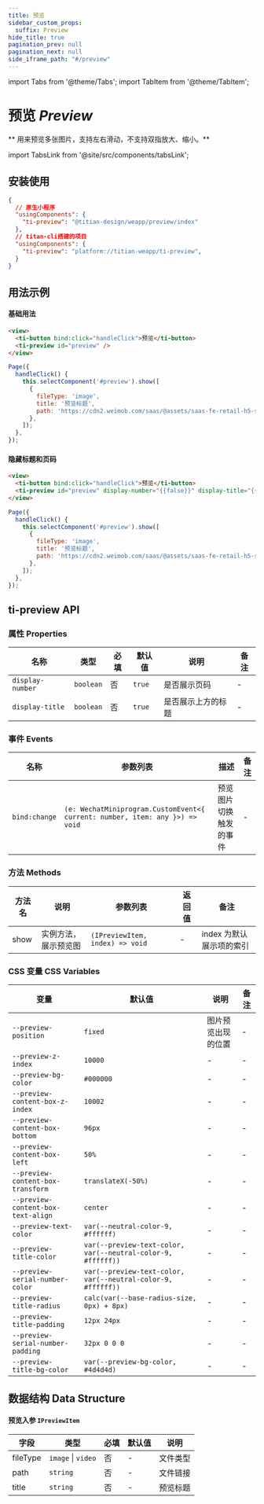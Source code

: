 ```yaml
---
title: 预览
sidebar_custom_props:
  suffix: Preview
hide_title: true
pagination_prev: null
pagination_next: null
side_iframe_path: "#/preview"
---
```


import Tabs from '@theme/Tabs';
import TabItem from '@theme/TabItem';

# 预览 _Preview_

** 用来预览多张图片，支持左右滑动，不支持双指放大、缩小。**

import TabsLink from '@site/src/components/tabsLink';

<TabsLink id="ti-preview-api" />

## 安装使用

```json showLineNumbers
{
  // 原生小程序
  "usingComponents": {
    "ti-preview": "@titian-design/weapp/preview/index"
  },
  // titan-cli搭建的项目
  "usingComponents": {
    "ti-preview": "platform://titian-weapp/ti-preview",
  }
}
```

## 用法示例

#### 基础用法

<Tabs>
<TabItem value="html" label="index.wxml">

```html showLineNumbers
<view>
  <ti-button bind:click="handleClick">预览</ti-button>
  <ti-preview id="preview" />
</view>
```

</TabItem>
<TabItem value="js" label="index.js">

```javascript showLineNumbers
Page({
  handleClick() {
    this.selectComponent('#preview').show([
      {
        fileType: 'image',
        title: '预览标题',
        path: 'https://cdn2.weimob.com/saas/@assets/saas-fe-retail-h5-stc/image/titian/default1.png',
      },
    ]);
  },
});
```

</TabItem>
</Tabs>

#### 隐藏标题和页码

<Tabs>
<TabItem value="html" label="index.wxml">


```html showLineNumbers
<view>
  <ti-button bind:click="handleClick">预览</ti-button>
  <ti-preview id="preview" display-number="{{false}}" display-title="{{false}}" />
</view>
```

</TabItem>
<TabItem value="js" label="index.js">

```javascript showLineNumbers
Page({
  handleClick() {
    this.selectComponent('#preview').show([
      {
        fileType: 'image',
        title: '预览标题',
        path: 'https://cdn2.weimob.com/saas/@assets/saas-fe-retail-h5-stc/image/titian/default1.png',
      },
    ]);
  },
});
```

</TabItem>
</Tabs>

## ti-preview API

### 属性 **Properties**

| 名称          | 类型      | 必填 | 默认值 | 说明               | 备注 |
| ------------- | --------- | ---- | ------ | ------------------ | ---- |
| `display-number` | `boolean` | 否   | `true` | 是否展示页码 | -    |
| `display-title` | `boolean` | 否   | `true` | 是否展示上方的标题 | -    |

### 事件 **Events**

| 名称      | 参数列表                                                    | 描述             | 备注 |
| --------- | ------------------------------------------------------------ | ---------------- | ---- |
| `bind:change`  | `(e: WechatMiniprogram.CustomEvent<{ current: number, item: any }>) => void`  | 预览图片切换触发的事件 | -  |

### 方法 **Methods**
| 方法名        | 说明         | 参数列表                        | 返回值 | 备注 |
| ------------- | ------------ | --------------------------- | ------ |------ |
| show | 实例方法，展示预览图 | `(IPreviewItem, index) => void` | -      | index 为默认展示项的索引   |


### CSS 变量 **CSS Variables**

| 变量               | 默认值  |  说明               |备注 |
| ------------------ | ------------------ | ------- | ---- |
| `--preview-position` | `fixed` | 图片预览出现的位置 | -    |
| `--preview-z-index` | `10000` | - | - |
| `--preview-bg-color` | `#000000` | - | - |
| `--preview-content-box-z-index` | `10002` | - | - |
| `--preview-content-box-bottom` | `96px` | - | - |
| `--preview-content-box-left` | `50%`  | - | - |
| `--preview-content-box-transform` | `translateX(-50%)` | - | - |
| `--preview-content-box-text-align` | `center` | - | - |
| `--preview-text-color`  | `var(--neutral-color-9, #ffffff)` | - | - |
| `--preview-title-color` | `var(--preview-text-color, var(--neutral-color-9, #ffffff))` | - | - |
| `--preview-serial-number-color` | `var(--preview-text-color, var(--neutral-color-9, #ffffff))` | - | - |
| `--preview-title-radius` | `calc(var(--base-radius-size, 0px) + 8px)` | - | - |
| `--preview-title-padding` | `12px 24px` | - | - |
| `--preview-serial-number-padding` | `32px 0 0 0` | - | - |
| `--preview-title-bg-color`  | `var(--preview-bg-color, #4d4d4d)` | - | - |

## 数据结构 **Data Structure**

#### 预览入参 `IPreviewItem`

| 字段     | 类型     | 必填 | 默认值 | 说明   |
| -------- | -------- | ---- | ------ | ------ |
| fileType | `image` \| `video` | 否   | -   | 文件类型 |
| path     | `string` | 否   | -   | 文件链接 |
| title     | `string` | 否   | -   | 预览标题 |